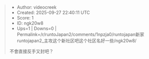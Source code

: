 > - Author: videocreek
> - Created: 2025-09-27 22:40:11 UTC
> - Score: 1
> - ID: ngk20w8
> - Ups=1 | Downs=0 | Permalink=/r/runtoJapan2/comments/1npzja0/runtojapan新家runtojapan2_主攻这个新社区吧这个社区名好一些/ngk20w8/
>
> 不會直接反手又封吧？
